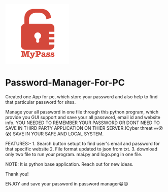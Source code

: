 ![Logo](./logo.png)

# Password-Manager-For-PC
Created one App for pc, which store your password and also help to find that particular password for sites.

Manage your all password in one file through this python program, which provide you GUI support and save your all password, email id and website info.
YOU NEEDED TO REMEMBER YOUR PASSWORD OR DONT NEED TO SAVE IN THIRD PARTY APPLICATION ON THIER SERVER.(Cyber threat 💀💀😵😵) SAVE IN YOUR SAFE AND LOCAL SYSTEM.

FEATURES:-
         1. Search button setupt to find user's email and password for that specific website
         2. File format updated to json from txt.
         3. download only two file to run your program. mai.py and logo.png in one file.


NOTE: It is python base application. Reach out for new ideas.

Thank you!

ENJOY and save your password in password manager😁😊
